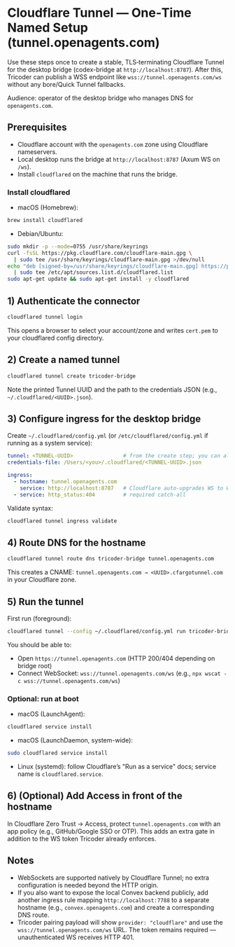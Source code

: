 # Cloudflare Tunnel — One‑Time Named Setup (tunnel.openagents.com)

Use these steps once to create a stable, TLS‑terminating Cloudflare Tunnel for the desktop bridge (codex-bridge at `http://localhost:8787`). After this, Tricoder can publish a WSS endpoint like `wss://tunnel.openagents.com/ws` without any bore/Quick Tunnel fallbacks.

Audience: operator of the desktop bridge who manages DNS for `openagents.com`.

## Prerequisites

- Cloudflare account with the `openagents.com` zone using Cloudflare nameservers.
- Local desktop runs the bridge at `http://localhost:8787` (Axum WS on `/ws`).
- Install `cloudflared` on the machine that runs the bridge.

### Install cloudflared

- macOS (Homebrew):

```bash
brew install cloudflared
```

- Debian/Ubuntu:

```bash
sudo mkdir -p --mode=0755 /usr/share/keyrings
curl -fsSL https://pkg.cloudflare.com/cloudflare-main.gpg \
  | sudo tee /usr/share/keyrings/cloudflare-main.gpg >/dev/null
echo "deb [signed-by=/usr/share/keyrings/cloudflare-main.gpg] https://pkg.cloudflare.com/cloudflared any main" \
  | sudo tee /etc/apt/sources.list.d/cloudflared.list
sudo apt-get update && sudo apt-get install -y cloudflared
```

## 1) Authenticate the connector

```bash
cloudflared tunnel login
```

This opens a browser to select your account/zone and writes `cert.pem` to your cloudflared config directory.

## 2) Create a named tunnel

```bash
cloudflared tunnel create tricoder-bridge
```

Note the printed Tunnel UUID and the path to the credentials JSON (e.g., `~/.cloudflared/<UUID>.json`).

## 3) Configure ingress for the desktop bridge

Create `~/.cloudflared/config.yml` (or `/etc/cloudflared/config.yml` if running as a system service):

```yaml
tunnel: <TUNNEL-UUID>                # from the create step; you can also use the name
credentials-file: /Users/<you>/.cloudflared/<TUNNEL-UUID>.json

ingress:
  - hostname: tunnel.openagents.com
    service: http://localhost:8787   # Cloudflare auto-upgrades WS to WSS; /ws remains the WS route
  - service: http_status:404         # required catch-all
```

Validate syntax:

```bash
cloudflared tunnel ingress validate
```

## 4) Route DNS for the hostname

```bash
cloudflared tunnel route dns tricoder-bridge tunnel.openagents.com
```

This creates a CNAME: `tunnel.openagents.com → <UUID>.cfargotunnel.com` in your Cloudflare zone.

## 5) Run the tunnel

First run (foreground):

```bash
cloudflared tunnel --config ~/.cloudflared/config.yml run tricoder-bridge
```

You should be able to:

- Open `https://tunnel.openagents.com` (HTTP 200/404 depending on bridge root)
- Connect WebSocket: `wss://tunnel.openagents.com/ws` (e.g., `npx wscat -c wss://tunnel.openagents.com/ws`)

### Optional: run at boot

- macOS (LaunchAgent):

```bash
cloudflared service install
```

- macOS (LaunchDaemon, system-wide):

```bash
sudo cloudflared service install
```

- Linux (systemd): follow Cloudflare’s "Run as a service" docs; service name is `cloudflared.service`.

## 6) (Optional) Add Access in front of the hostname

In Cloudflare Zero Trust → Access, protect `tunnel.openagents.com` with an app policy (e.g., GitHub/Google SSO or OTP). This adds an extra gate in addition to the WS token Tricoder already enforces.

## Notes

- WebSockets are supported natively by Cloudflare Tunnel; no extra configuration is needed beyond the HTTP origin.
- If you also want to expose the local Convex backend publicly, add another ingress rule mapping `http://localhost:7788` to a separate hostname (e.g., `convex.openagents.com`) and create a corresponding DNS route.
- Tricoder pairing payload will show `provider: "cloudflare"` and use the `wss://tunnel.openagents.com/ws` URL. The token remains required — unauthenticated WS receives HTTP 401.

